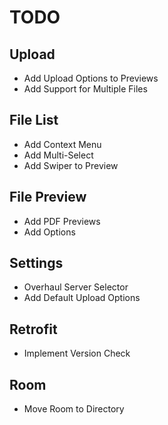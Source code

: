 # TODO

## Upload

- Add Upload Options to Previews
- Add Support for Multiple Files

## File List

- Add Context Menu
- Add Multi-Select
- Add Swiper to Preview

## File Preview

- Add PDF Previews
- Add Options

## Settings

- Overhaul Server Selector
- Add Default Upload Options

## Retrofit

- Implement Version Check

## Room

- Move Room to Directory
